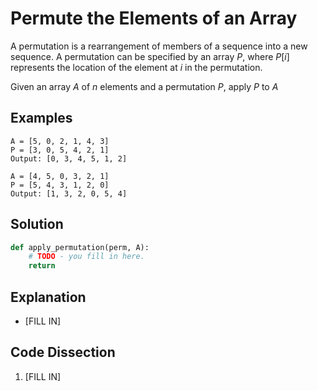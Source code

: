 # Permute the Elements of an Array
A permutation is a rearrangement of members of a sequence into a new sequence. A permutation can be specified by an array _P_, where _P_[_i_] represents the location of the element at _i_ in the permutation.  
  
Given an array _A_ of _n_ elements and a permutation _P_, apply _P_ to _A_  
  
## Examples
```
A = [5, 0, 2, 1, 4, 3]
P = [3, 0, 5, 4, 2, 1]
Output: [0, 3, 4, 5, 1, 2]

A = [4, 5, 0, 3, 2, 1]
P = [5, 4, 3, 1, 2, 0]
Output: [1, 3, 2, 0, 5, 4]
```
  
## Solution
```python
def apply_permutation(perm, A):
    # TODO - you fill in here.
    return
```
  
## Explanation
* [FILL IN]
  
## Code Dissection
1. [FILL IN]